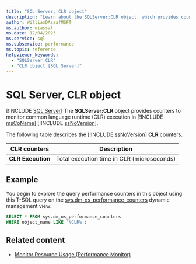 ```yaml
---
title: "SQL Server, CLR object"
description: "Learn about the SQLServer:CLR object, which provides counters to monitor common language runtime execution in Microsoft SQL Server."
author: WilliamDAssafMSFT
ms.author: wiassaf
ms.date: 12/04/2023
ms.service: sql
ms.subservice: performance
ms.topic: reference
helpviewer_keywords:
  - "SQLServer:CLR"
  - "CLR object [SQL Server]"
---
```

# SQL Server, CLR object
 [!INCLUDE [SQL Server](../../includes/applies-to-version/sqlserver.md)]
  The **SQLServer:CLR** object provides counters to monitor common language runtime (CLR) execution in [!INCLUDE [msCoName](../../includes/msconame-md.md)] [!INCLUDE [ssNoVersion](../../includes/ssnoversion-md.md)].  
  
 The following table describes the [!INCLUDE [ssNoVersion](../../includes/ssnoversion-md.md)] **CLR** counters.  
  
|**CLR** counters|Description|  
|------------------|-----------------|  
|**CLR Execution**|Total execution time in CLR (microseconds)|  
  
## Example

You begin to explore the query performance counters in this object using this T-SQL query on the [sys.dm_os_performance_counters](../system-dynamic-management-views/sys-dm-os-performance-counters-transact-sql.md) dynamic management view:

```sql
SELECT * FROM sys.dm_os_performance_counters
WHERE object_name LIKE '%CLR%';
```  

## Related content

- [Monitor Resource Usage (Performance Monitor)](monitor-resource-usage-system-monitor.md)
